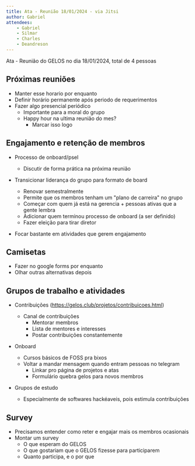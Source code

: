 ```yaml
---
title: Ata - Reunião 18/01/2024 - via Jitsi
author: Gabriel
attendees:
    - Gabriel
    - Silmar
    - Charles
    - Deandreson
---
```


Ata - Reunião do GELOS no dia 18/01/2024, total de 4 pessoas

## Próximas reuniões

- Manter esse horario por enquanto
- Definir horário permanente após periodo de requerimentos
- Fazer algo presencial periódico
    - Importante para a moral do grupo
    - Happy hour na ultima reunião do mes?
        - Marcar isso logo

## Engajamento e retenção de membros

- Processo de onboard/psel
    - Discutir de forma prática na próxima reunião

- Transicionar liderança do grupo para formato de board
    - Renovar semestralmente
    - Permite que os membros tenham um "plano de carreira" no grupo
    - Começar com quem já está na gerencia + pessoas ativas que a gente lembra
    - Adicionar quem terminou processo de onboard (a ser definido)
    - Fazer eleição para tirar diretor

- Focar bastante em atividades que gerem engajamento

## Camisetas

- Fazer no google forms por enquanto
- Olhar outras alternativas depois

## Grupos de trabalho e atividades

- Contribuições (https://gelos.club/projetos/contribuicoes.html)
    - Canal de contribuições
        - Mentorar membros
        - Lista de mentores e interesses
        - Postar contribuições constantemente

- Onboard
    - Cursos básicos de FOSS pra bixos
    - Voltar a mandar mensagem quando entram pessoas no telegram
        - Linkar pro página de projetos e atas
        - Formulário quebra gelos para novos membros

- Grupos de estudo
    - Especialmente de softwares hackéaveis, pois estimula contribuições

## Survey

- Precisamos entender como reter e engajar mais os membros ocasionais
- Montar um survey
    - O que esperam do GELOS
    - O que gostariam que o GELOS fizesse para participarem
    - Quanto participa, e o por que
